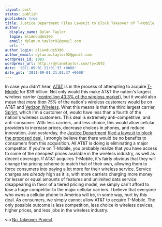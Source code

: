 ```yaml
---
layout: post
status: publish
published: true
title: Justice Department Files Lawsuit to Block Takeover of T-Mobile
author:
  display_name: Dylan Taylor
  login: aliendude5300
  email: dylan.m.taylor92@gmail.com
  url: ''
author_login: aliendude5300
author_email: dylan.m.taylor92@gmail.com
wordpress_id: 1093
wordpress_url: http://dylanmtaylor.com/?p=1093
date: '2011-09-01 21:01:37 +0000'
date_gmt: '2011-09-01 21:01:37 +0000'
---
```

<p>In case you didn't hear, <a class="zem_slink" title="AT&amp;T" href="http://www.att.com" rel="homepage">AT&amp;T</a> is in the process of attempting to acquire <a href="http://www.t-mobile.com/">T-Mobile</a> for $39 billion. Not only would this make AT&amp;T the nation's largest wireless carrier (<a href="http://www.notakeover.org/sites/all/themes/sprint/images/slideshow/slides/reduces-competition.pdf">controlling 43.3% of the wireless market</a>), but it would also mean that <em>more than</em><em> 75%</em> of the nation's wireless customers would be on AT&amp;T and <a class="zem_slink" title="Verizon Wireless" href="http://www.verizonwireless.com" rel="homepage">Verizon Wireless</a>. What this means is that the third largest carrier, <a class="zem_slink" title="Sprint Nextel" href="http://sprint.com/" rel="homepage">Sprint</a>, which I'm a customer of, would have less than a fourth of the nation's wireless customers. This deal is extremely anti-competitive, and anti-consumer. With less carriers, and less choice, this would allow cellular providers to increase prices, decrease choices in phones, and reduce innovation. Just yesterday, the <a class="zem_slink" title="United States Department of Justice" href="http://www.justice.gov" rel="homepage">Justice Department</a> <a href="http://www.justice.gov/opa/pr/2011/August/11-at-1118.html">filed a lawsuit to block the proposed deal.</a> I strongly believe that there would be no benefits to consumers from this acquisition. All AT&amp;T is doing is eliminating a major competitor. If you're on T-Mobile, you probably realize that you have access to some of the cheapest prices available in the wireless industry, as well as decent coverage. If AT&amp;T acquires T-Mobile, it's fairly obvious that they will change the pricing scheme to match that of their own, allowing them to force consumers into paying a lot more for their wireless service. Service charges are <em>already</em> high as it is, with more carriers charging more money for lesser or equal amounts of features and unlimited data service disappearing in favor of a tiered pricing model, we simply can't afford to lose a huge competitor to the major cellular carriers. I believe that everyone who owns a cellular phone in America will be, in some way, hurt by this deal. As consumers, we simply cannot allow AT&amp;T to acquire T-Mobile. The only possible outcome is less competition, less choice in wireless devices, higher prices, and less jobs in the wireless industry.</p>
<p>via <a href="http://www.notakeover.org/">No Takeover Project</a></p>
<div class="zemanta-pixie" style="margin-top: 10px; height: 15px;"><img class="zemanta-pixie-img" style="float: right;" src="http://img.zemanta.com/pixy.gif?x-id=161977da-65de-44f3-9808-29f90cee8445" alt="" /></div>

